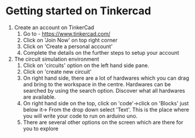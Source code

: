 # Getting started on Tinkercad
1. Create an account on TinkerCad
   1. Go to - https://www.tinkercad.com/
   1. Click on 'Join Now' on top right corner
   1. Click on 'Create a personal account'
   1. Complete the details on the further steps to setup your account
1. The circuit simulation environment
   1. Click on 'circuits' option on the left hand side pane.
	 1. Click on 'create new circuit'
	 1. On right hand side, there are a lot of hardwares which you can drag and bring 
	 		to the workspace in the centre.
			Hardwares can be searched by using the search option. Discover what all hardwares are available.
	 1. On right hand side on the top, click on 'code'->click on 'Blocks' just below it-> From the drop down
	 		select 'Text'. This is the place where you will write your code to run on arduino uno.
	 1. There are several other options on the screen which are there for you to explore 
